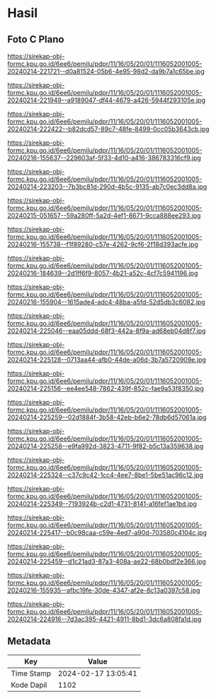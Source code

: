 # Hasil

## Foto C Plano

https://sirekap-obj-formc.kpu.go.id/6ee6/pemilu/pdpr/11/16/05/20/01/1116052001005-20240214-221721--d0a81524-05b6-4e95-98d2-da9b7a1c65be.jpg

https://sirekap-obj-formc.kpu.go.id/6ee6/pemilu/pdpr/11/16/05/20/01/1116052001005-20240214-221949--a9189047-df44-4679-a426-5944f293105e.jpg

https://sirekap-obj-formc.kpu.go.id/6ee6/pemilu/pdpr/11/16/05/20/01/1116052001005-20240214-222422--b82dcd57-89c7-48fe-8499-0cc05b3643cb.jpg

https://sirekap-obj-formc.kpu.go.id/6ee6/pemilu/pdpr/11/16/05/20/01/1116052001005-20240216-155637--229603af-5f33-4d10-a416-386783316cf9.jpg

https://sirekap-obj-formc.kpu.go.id/6ee6/pemilu/pdpr/11/16/05/20/01/1116052001005-20240214-223203--7b3bc81d-290d-4b5c-9135-ab7c0ec3dd8a.jpg

https://sirekap-obj-formc.kpu.go.id/6ee6/pemilu/pdpr/11/16/05/20/01/1116052001005-20240215-051657--59a280ff-5a2d-4ef1-8671-9cca888ee293.jpg

https://sirekap-obj-formc.kpu.go.id/6ee6/pemilu/pdpr/11/16/05/20/01/1116052001005-20240216-155738--f1f89280-c57e-4262-9cf6-2f18d393acfe.jpg

https://sirekap-obj-formc.kpu.go.id/6ee6/pemilu/pdpr/11/16/05/20/01/1116052001005-20240216-184639--2d1ff6f9-8057-4b21-a52c-4cf7c5941196.jpg

https://sirekap-obj-formc.kpu.go.id/6ee6/pemilu/pdpr/11/16/05/20/01/1116052001005-20240216-155904--1615ade4-adc4-48ba-a5fd-52d5db3c6082.jpg

https://sirekap-obj-formc.kpu.go.id/6ee6/pemilu/pdpr/11/16/05/20/01/1116052001005-20240214-225046--eaa05ddd-68f3-442a-8f9a-ad68eb04d8f7.jpg

https://sirekap-obj-formc.kpu.go.id/6ee6/pemilu/pdpr/11/16/05/20/01/1116052001005-20240214-225128--0713aa44-afb0-44de-a06d-3b7a5720909e.jpg

https://sirekap-obj-formc.kpu.go.id/6ee6/pemilu/pdpr/11/16/05/20/01/1116052001005-20240214-225156--ee4ee548-7862-439f-852c-fae9a53f8350.jpg

https://sirekap-obj-formc.kpu.go.id/6ee6/pemilu/pdpr/11/16/05/20/01/1116052001005-20240214-225259--02d1884f-3b58-42eb-b6e2-78db6d57061a.jpg

https://sirekap-obj-formc.kpu.go.id/6ee6/pemilu/pdpr/11/16/05/20/01/1116052001005-20240214-225258--e9fa992d-3823-4711-9f82-b5c13a359638.jpg

https://sirekap-obj-formc.kpu.go.id/6ee6/pemilu/pdpr/11/16/05/20/01/1116052001005-20240214-225324--c37c9c42-1cc4-4ee7-8be1-5be51ac96c12.jpg

https://sirekap-obj-formc.kpu.go.id/6ee6/pemilu/pdpr/11/16/05/20/01/1116052001005-20240214-225349--7193924b-c2d1-4731-8141-a16fef1ae1bd.jpg

https://sirekap-obj-formc.kpu.go.id/6ee6/pemilu/pdpr/11/16/05/20/01/1116052001005-20240214-225417--b0c98caa-c59e-4ed7-a90d-703580c4104c.jpg

https://sirekap-obj-formc.kpu.go.id/6ee6/pemilu/pdpr/11/16/05/20/01/1116052001005-20240214-225459--d1c21ad3-87a3-408a-ae22-68b0bdf2e366.jpg

https://sirekap-obj-formc.kpu.go.id/6ee6/pemilu/pdpr/11/16/05/20/01/1116052001005-20240216-155935--afbc19fe-30de-4347-af2e-8c13a0397c58.jpg

https://sirekap-obj-formc.kpu.go.id/6ee6/pemilu/pdpr/11/16/05/20/01/1116052001005-20240214-224916--7d3ac395-4421-4911-8bd1-3dc6a808fa1d.jpg


## Metadata

| Key        | Value               |
| ---------- | ------------------- |
| Time Stamp | 2024-02-17 13:05:41 |
| Kode Dapil | 1102                |



